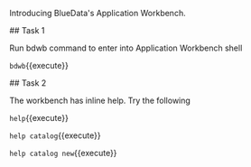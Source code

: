 
Introducing BlueData's Application Workbench.

## Task 1

Run bdwb command to enter into Application Workbench shell

`bdwb`{{execute}}

## Task 2

The workbench has inline help. Try the following

`help`{{execute}}

`help catalog`{{execute}}

`help catalog new`{{execute}}

